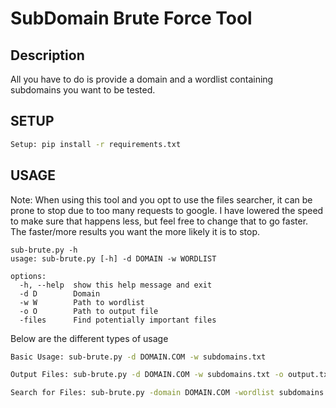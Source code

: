 # SubDomain Brute Force Tool
## Description
All you have to do is provide a domain and a wordlist containing subdomains you want to be tested.
## SETUP
```bash
Setup: pip install -r requirements.txt
```
## USAGE
Note:
When using this tool and you opt to use the files searcher, it can be prone to stop due to too many requests to google. I have lowered the speed to make sure that happens less, but feel free to change that to go faster. The faster/more results you want the more likely it is to stop.
```
sub-brute.py -h
usage: sub-brute.py [-h] -d DOMAIN -w WORDLIST

options:
  -h, --help  show this help message and exit     
  -d D        Domain
  -w W        Path to wordlist
  -o O        Path to output file
  -files      Find potentially important files
```
Below are the different types of usage
```bash
Basic Usage: sub-brute.py -d DOMAIN.COM -w subdomains.txt
```
```bash
Output Files: sub-brute.py -d DOMAIN.COM -w subdomains.txt -o output.txt
```
```bash
Search for Files: sub-brute.py -domain DOMAIN.COM -wordlist subdomains.txt -files
```
